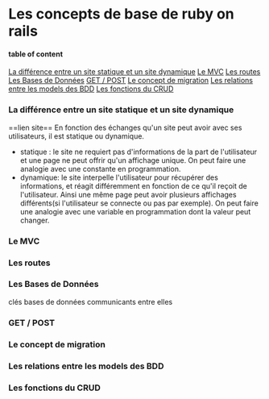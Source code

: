 
# Les concepts de base  de ruby on rails

#### table of content

 [La différence entre un site statique et un site dynamique](#d_stat_dy)
 [Le MVC](#mvc)
 [Les routes](#routes)
 [Les Bases de Données](#bdd)
 [GET / POST](#getPost)
 [Le concept de migration](#migration)
 [Les relations entre les models des BDD](#relations_bdd)
 [Les fonctions du CRUD](#crud)



### <a name="d_stat_dy">La différence entre un site statique et un site dynamique</a>
==lien site==
En fonction des échanges qu'un site peut avoir avec ses utilisateurs, il est statique ou dynamique.
* statique : le site ne requiert pas d'informations de la part de l'utilisateur et une page ne peut offrir qu'un affichage unique. On peut faire une analogie avec une constante en programmation.
* dynamique: le site interpelle l'utilisateur pour récupérer des informations, et réagit différemment en fonction de ce qu'il reçoit de l'utilisateur. Ainsi une même page peut avoir plusieurs affichages différents(si l'utilisateur se connecte ou pas par exemple). On peut faire une analogie avec une variable en programmation dont la valeur peut changer.

### <a name="mvc">Le MVC</a>

### <a name="routes">Les routes</a>

### <a name="bdd">Les Bases de Données</a>
clés
bases de données communicants entre elles

### <a name="getPost">GET / POST</a>

### <a name="migration">Le concept de migration</a>

### <a name="relations_bdd">Les relations entre les models des BDD</a>

### <a name="crud">Les fonctions du CRUD</a>
